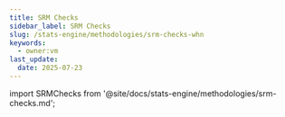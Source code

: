 ```yaml
---
title: SRM Checks
sidebar_label: SRM Checks
slug: /stats-engine/methodologies/srm-checks-whn
keywords:
  - owner:vm
last_update:
  date: 2025-07-23
---
```


import SRMChecks from '@site/docs/stats-engine/methodologies/srm-checks.md';

<SRMChecks />
